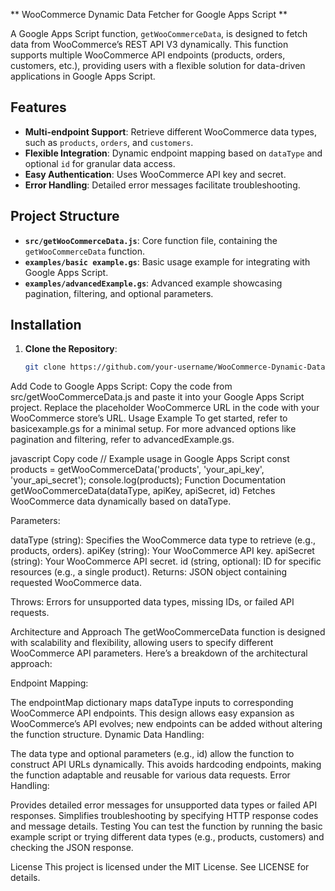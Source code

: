 ** WooCommerce Dynamic Data Fetcher for Google Apps Script **

A Google Apps Script function, `getWooCommerceData`, is designed to fetch data from WooCommerce’s REST API V3 dynamically. This function supports multiple WooCommerce API endpoints (products, orders, customers, etc.), providing users with a flexible solution for data-driven applications in Google Apps Script.

## Features

- **Multi-endpoint Support**: Retrieve different WooCommerce data types, such as `products`, `orders`, and `customers`.
- **Flexible Integration**: Dynamic endpoint mapping based on `dataType` and optional `id` for granular data access.
- **Easy Authentication**: Uses WooCommerce API key and secret.
- **Error Handling**: Detailed error messages facilitate troubleshooting.

## Project Structure

- **`src/getWooCommerceData.js`**: Core function file, containing the `getWooCommerceData` function.
- **`examples/basic example.gs`**: Basic usage example for integrating with Google Apps Script.
- **`examples/advancedExample.gs`**: Advanced example showcasing pagination, filtering, and optional parameters.

## Installation

1. **Clone the Repository**:
   ```bash
   git clone https://github.com/your-username/WooCommerce-Dynamic-Data-Fetcher-for-Google-Apps-Script.git
Add Code to Google Apps Script:
Copy the code from src/getWooCommerceData.js and paste it into your Google Apps Script project.
Replace the placeholder WooCommerce URL in the code with your WooCommerce store’s URL.
Usage Example
To get started, refer to basicexample.gs for a minimal setup. For more advanced options like pagination and filtering, refer to advancedExample.gs.

javascript
Copy code
// Example usage in Google Apps Script
const products = getWooCommerceData('products', 'your_api_key', 'your_api_secret');
console.log(products);
Function Documentation
getWooCommerceData(dataType, apiKey, apiSecret, id)
Fetches WooCommerce data dynamically based on dataType.

Parameters:

dataType (string): Specifies the WooCommerce data type to retrieve (e.g., products, orders).
apiKey (string): Your WooCommerce API key.
apiSecret (string): Your WooCommerce API secret.
id (string, optional): ID for specific resources (e.g., a single product).
Returns: JSON object containing requested WooCommerce data.

Throws: Errors for unsupported data types, missing IDs, or failed API requests.

Architecture and Approach
The getWooCommerceData function is designed with scalability and flexibility, allowing users to specify different WooCommerce API parameters. Here’s a breakdown of the architectural approach:

Endpoint Mapping:

The endpointMap dictionary maps dataType inputs to corresponding WooCommerce API endpoints.
This design allows easy expansion as WooCommerce’s API evolves; new endpoints can be added without altering the function structure.
Dynamic Data Handling:

The data type and optional parameters (e.g., id) allow the function to construct API URLs dynamically.
This avoids hardcoding endpoints, making the function adaptable and reusable for various data requests.
Error Handling:

Provides detailed error messages for unsupported data types or failed API responses.
Simplifies troubleshooting by specifying HTTP response codes and message details.
Testing
You can test the function by running the basic example script or trying different data types (e.g., products, customers) and checking the JSON response.

License
This project is licensed under the MIT License. See LICENSE for details.

